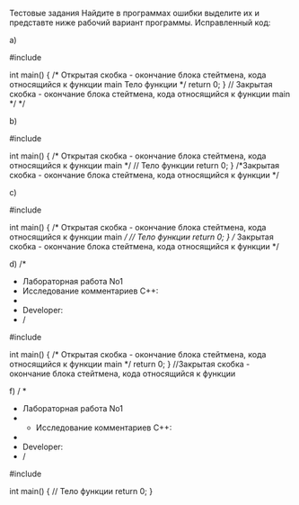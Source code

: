 Тестовые задания
Найдите в программах ошибки выделите их и представте ниже рабочий вариант программы.
Исправленный код:

a)

#include <iostream>

int main() {
  /* Открытая скобка - окончание блока
  стейтмена, кода относящийся к функции main 
  Тело функции
  */
  return 0;
} // Закрытая скобка - окончание блока стейтмена, кода относящийся к функции main */ */

b)

#include <iostream>

int main() {
  /* Открытая скобка - окончание блока
  стейтмена, кода относящийся к функции main */
  // Тело функции
  return 0;
} /*Закрытая скобка - окончание блока стейтмена, кода относящийся к функции */

c)

#include <iostream>

int main() {
  /* Открытая скобка - окончание блока
   стейтмена, кода относящийся к функции main */
  // Тело функции
  return 0;
} /*  Закрытая скобка - окончание блока стейтмена, кода относящийся к функции */

d)
/*
* Лабораторная работа No1
* Исследование комментариев С++:
*
* Developer:
* /

#include <iostream>

int main() { 
  /* Открытая скобка - окончание блока
  стейтмена, кода относящийся к функции main */
  return 0;
} //Закрытая скобка - окончание блока стейтмена, кода относящийся к функции

f)
/ *
* Лабораторная работа No1
* * Исследование комментариев С++:
*
* Developer:
* /

#include <iostream>

int main() 
{
 // Тело функции
 return 0;
} 
